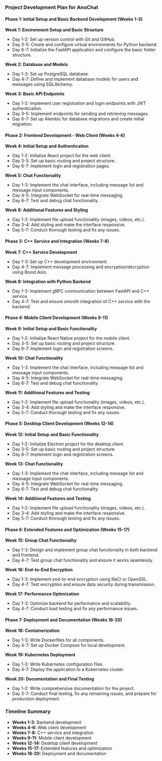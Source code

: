 ### Project Development Plan for AnoChat

#### Phase 1: Initial Setup and Basic Backend Development (Weeks 1-3)

**Week 1: Environment Setup and Basic Structure**

-   Day 1-2: Set up version control with Git and GitHub.
-   Day 3-5: Create and configure virtual environments for Python backend.
-   Day 6-7: Initialize the FastAPI application and configure the basic folder structure.

**Week 2: Database and Models**

-   Day 1-3: Set up PostgreSQL database.
-   Day 4-7: Define and implement database models for users and messages using SQLAlchemy.

**Week 3: Basic API Endpoints**

-   Day 1-2: Implement user registration and login endpoints with JWT authentication.
-   Day 3-5: Implement endpoints for sending and retrieving messages.
-   Day 6-7: Set up Alembic for database migrations and create initial migration.

#### Phase 2: Frontend Development - Web Client (Weeks 4-6)

**Week 4: Initial Setup and Authentication**

-   Day 1-2: Initialize React project for the web client.
-   Day 3-5: Set up basic routing and project structure.
-   Day 6-7: Implement login and registration pages.

**Week 5: Chat Functionality**

-   Day 1-3: Implement the chat interface, including message list and message input components.
-   Day 4-5: Integrate WebSocket for real-time messaging.
-   Day 6-7: Test and debug chat functionality.

**Week 6: Additional Features and Styling**

-   Day 1-2: Implement file upload functionality (images, videos, etc.).
-   Day 3-4: Add styling and make the interface responsive.
-   Day 5-7: Conduct thorough testing and fix any issues.

#### Phase 3: C++ Service and Integration (Weeks 7-8)

**Week 7: C++ Service Development**

-   Day 1-3: Set up C++ development environment.
-   Day 4-7: Implement message processing and encryption/decryption using Boost.Asio.

**Week 8: Integration with Python Backend**

-   Day 1-3: Implement gRPC communication between FastAPI and C++ service.
-   Day 4-7: Test and ensure smooth integration of C++ service with the backend.

#### Phase 4: Mobile Client Development (Weeks 9-11)

**Week 9: Initial Setup and Basic Functionality**

-   Day 1-2: Initialize React Native project for the mobile client.
-   Day 3-5: Set up basic routing and project structure.
-   Day 6-7: Implement login and registration screens.

**Week 10: Chat Functionality**

-   Day 1-3: Implement the chat interface, including message list and message input components.
-   Day 4-5: Integrate WebSocket for real-time messaging.
-   Day 6-7: Test and debug chat functionality.

**Week 11: Additional Features and Testing**

-   Day 1-2: Implement file upload functionality (images, videos, etc.).
-   Day 3-4: Add styling and make the interface responsive.
-   Day 5-7: Conduct thorough testing and fix any issues.

#### Phase 5: Desktop Client Development (Weeks 12-14)

**Week 12: Initial Setup and Basic Functionality**

-   Day 1-2: Initialize Electron project for the desktop client.
-   Day 3-5: Set up basic routing and project structure.
-   Day 6-7: Implement login and registration screens.

**Week 13: Chat Functionality**

-   Day 1-3: Implement the chat interface, including message list and message input components.
-   Day 4-5: Integrate WebSocket for real-time messaging.
-   Day 6-7: Test and debug chat functionality.

**Week 14: Additional Features and Testing**

-   Day 1-2: Implement file upload functionality (images, videos, etc.).
-   Day 3-4: Add styling and make the interface responsive.
-   Day 5-7: Conduct thorough testing and fix any issues.

#### Phase 6: Extended Features and Optimization (Weeks 15-17)

**Week 15: Group Chat Functionality**

-   Day 1-3: Design and implement group chat functionality in both backend and frontend.
-   Day 4-7: Test group chat functionality and ensure it works seamlessly.

**Week 16: End-to-End Encryption**

-   Day 1-3: Implement end-to-end encryption using NaCl or OpenSSL.
-   Day 4-7: Test encryption and ensure data security during transmission.

**Week 17: Performance Optimization**

-   Day 1-3: Optimize backend for performance and scalability.
-   Day 4-7: Conduct load testing and fix any performance issues.

#### Phase 7: Deployment and Documentation (Weeks 18-20)

**Week 18: Containerization**

-   Day 1-3: Write Dockerfiles for all components.
-   Day 4-7: Set up Docker Compose for local development.

**Week 19: Kubernetes Deployment**

-   Day 1-3: Write Kubernetes configuration files.
-   Day 4-7: Deploy the application to a Kubernetes cluster.

**Week 20: Documentation and Final Testing**

-   Day 1-2: Write comprehensive documentation for the project.
-   Day 3-7: Conduct final testing, fix any remaining issues, and prepare for production deployment.

### Timeline Summary

-   **Weeks 1-3:** Backend development
-   **Weeks 4-6:** Web client development
-   **Weeks 7-8:** C++ service and integration
-   **Weeks 9-11:** Mobile client development
-   **Weeks 12-14:** Desktop client development
-   **Weeks 15-17:** Extended features and optimization
-   **Weeks 18-20:** Deployment and documentation